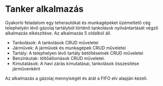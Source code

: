 # Tanker alkalmazás
Gyakorló feladatom egy teherautókat és munkagépeket üzemeltető cég telephelyén lévő gázolaj tartályból történő tankolások nyilvántartását végző alkalmazás elkészítése. Az alkalmazás 5 oldalból áll. 
- Tankolások: A tankolások CRUD műveletei
- Járművek: A járművek és munkagépek CRUD műveletei
- Tartály: A telephelyen lévő tartály betöltéseinek CRUD műveletei
- Benzinkutak: töltőállomások CRUD műveletei.
- Kimutatások: A havi zárás kimutatásai, tankolások összesítése járművenként

Az alkalmazás a gázolaj mennyiségét és árát a FIFO elv alapján kezeli.
